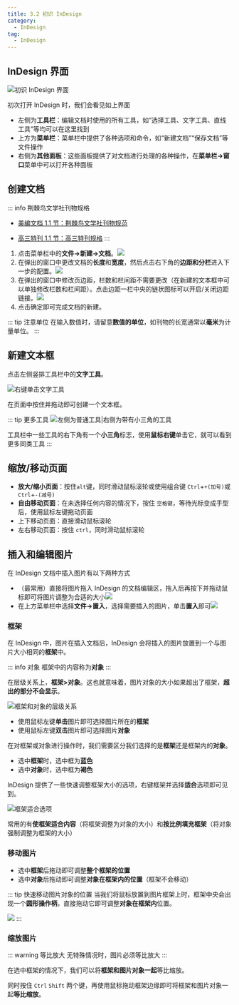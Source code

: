 ```yaml
---
title: 3.2 初识 InDesign
category:
  - InDesign
tag:
  - InDesign
---
```


## InDesign 界面

![初识 InDesign 界面](../assets/image/3.2-1726276563372.jpeg)

初次打开 InDesign 时，我们会看见如上界面
- 左侧为**工具栏**：编辑文档时使用的所有工具，如“选择工具、文字工具、直线工具”等均可以在这里找到
- 上方为**菜单栏**：菜单栏中提供了各种选项和命令，如“新建文档”“保存文档”等文件操作
- 右侧为**其他面板**：这些面板提供了对文档进行处理的各种操作，在**菜单栏->窗口**菜单中可以打开各种面板

## 创建文档
::: info 荆棘鸟文学社刊物规格
- [美编文档 1.1 节：荆棘鸟文学社刊物规范](../ChapterNo1/1.1.md)

- [高三特刊 1.1 节：高三特刊规格](../../spbook/Cpt1/1.1.md)
:::
1. 点击菜单栏中的**文件->新建->文档**。![](../assets/image/Pastedimage20230501163537.jpg)
2. 在弹出的窗口中更改文档的**长度**和**宽度**，然后点击右下角的**边距和分栏**进入下一步的配置。![](../assets/image/Pastedimage20230501163742.jpg)
3. 在弹出的窗口中修改页边距，栏数和栏间距不需要更改（在新建的文本框中可以单独修改栏数和栏间距）。点击边距一栏中央的链状图标可以开启/关闭边距链接。![](../assets/image/Pastedimage20230501164027.jpg)
4. 点击确定即可完成文档的新建。

::: tip 注意单位
在输入数值时，请留意**数值的单位**，如刊物的长宽通常以**毫米**为计量单位。
:::

## 新建文本框
点击左侧竖排工具栏中的**文字工具**。

![右键单击文字工具](../assets/image/Pastedimage20230501165030.jpg)

在页面中按住并拖动即可创建一个文本框。

::: tip 更多工具
![左侧为普通工具|右侧为带有小三角的工具](../assets/image/3.2-1726277364709.jpeg)

工具栏中一些工具的右下角有一个**小三角**标志，使用**鼠标右键**单击它，就可以看到更多同类工具
:::

## 缩放/移动页面
- **放大/缩小页面**：按住`alt`键，同时滑动鼠标滚轮或使用组合键 `Ctrl`+`+(加号)`或`Ctrl`+`-(减号)`
- **自由移动页面**：在未选择任何内容的情况下，按住 `空格键`，等待光标变成手型后，使用鼠标左键拖动页面
- 上下移动页面：直接滑动鼠标滚轮
- 左右移动页面：按住 `ctrl`，同时滑动鼠标滚轮

## 插入和编辑图片
在 InDesign 文档中插入图片有以下两种方式
- （最常用）直接将图片拖入 InDesign 的文档编辑区，拖入后再按下并拖动鼠标即可将图片调整为合适的大小![](../assets/PixPin_2024-09-18_20-28-01.gif)
- 在上方菜单栏中选择**文件->置入**，选择需要插入的图片，单击**置入**即可![](../assets/PixPin_2024-09-18_20-33-46.gif)

### 框架
在 InDesign 中，图片在插入文档后，InDesign 会将插入的图片放置到一个与图片大小相同的**框架**中。

::: info 对象
框架中的内容称为**对象**
:::

在层级关系上，**框架>对象**。这也就意味着，图片对象的大小如果超出了框架，**超出的部分不会显示**。

![框架和对象的层级关系](../assets/image/3.2-1726661535858.jpeg)

- 使用鼠标左键**单击**图片即可选择图片所在的**框架**
- 使用鼠标左键**双击**图片即可选择图片**对象**

在对框架或对象进行操作时，我们需要区分我们选择的是**框架**还是框架内的**对象**。
- 选中**框架**时，选中框为**蓝色**
- 选中**对象**时，选中框为**褐色**

InDesign 提供了一些快速调整框架大小的选项，右键框架并选择**适合**选项即可见到。

![框架适合选项](../assets/image/3.2-1726661818176.jpeg)

常用的有**使框架适合内容**（将框架调整为对象的大小）和**按比例填充框架**（将对象强制调整为框架的大小）

### 移动图片
- 选中**框架**后拖动即可调整**整个框架的位置**
- 选中**对象**后拖动即可调整**对象在框架内的位置**（框架不会移动）

::: tip 快速移动图片对象的位置
当我们将鼠标放置到图片框架上时，框架中央会出现一个**圆形操作柄**，直接拖动它即可调整**对象在框架内**位置。

![](../assets/image/3.2-1726663328456.jpeg)
:::

### 缩放图片
::: warning 等比放大
无特殊情况时，图片必须等比放大
:::

在选中框架的情况下，我们可以将**框架和图片对象一起**等比缩放。

同时按住 `Ctrl` `Shift` 两个键，再使用鼠标拖动框架边缘即可将框架和图片对象一起**等比缩放**。